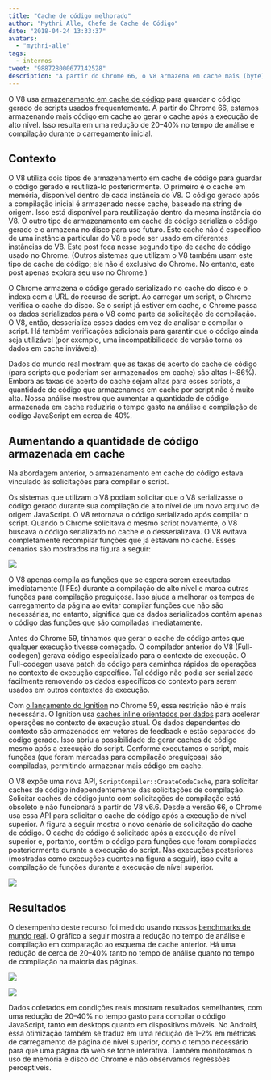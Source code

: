 ```yaml
---
title: "Cache de código melhorado"
author: "Mythri Alle, Chefe de Cache de Código"
date: "2018-04-24 13:33:37"
avatars: 
  - "mythri-alle"
tags: 
  - internos
tweet: "988728000677142528"
description: "A partir do Chrome 66, o V8 armazena em cache mais (byte)código gerando o cache após a execução de alto nível."
---
```

O V8 usa [armazenamento em cache de código](/blog/code-caching) para guardar o código gerado de scripts usados frequentemente. A partir do Chrome 66, estamos armazenando mais código em cache ao gerar o cache após a execução de alto nível. Isso resulta em uma redução de 20–40% no tempo de análise e compilação durante o carregamento inicial.

<!--truncate-->
## Contexto

O V8 utiliza dois tipos de armazenamento em cache de código para guardar o código gerado e reutilizá-lo posteriormente. O primeiro é o cache em memória, disponível dentro de cada instância do V8. O código gerado após a compilação inicial é armazenado nesse cache, baseado na string de origem. Isso está disponível para reutilização dentro da mesma instância do V8. O outro tipo de armazenamento em cache de código serializa o código gerado e o armazena no disco para uso futuro. Este cache não é específico de uma instância particular do V8 e pode ser usado em diferentes instâncias do V8. Este post foca nesse segundo tipo de cache de código usado no Chrome. (Outros sistemas que utilizam o V8 também usam este tipo de cache de código; ele não é exclusivo do Chrome. No entanto, este post apenas explora seu uso no Chrome.)

O Chrome armazena o código gerado serializado no cache do disco e o indexa com a URL do recurso de script. Ao carregar um script, o Chrome verifica o cache do disco. Se o script já estiver em cache, o Chrome passa os dados serializados para o V8 como parte da solicitação de compilação. O V8, então, desserializa esses dados em vez de analisar e compilar o script. Há também verificações adicionais para garantir que o código ainda seja utilizável (por exemplo, uma incompatibilidade de versão torna os dados em cache inviáveis).

Dados do mundo real mostram que as taxas de acerto do cache de código (para scripts que poderiam ser armazenados em cache) são altas (~86%). Embora as taxas de acerto do cache sejam altas para esses scripts, a quantidade de código que armazenamos em cache por script não é muito alta. Nossa análise mostrou que aumentar a quantidade de código armazenada em cache reduziria o tempo gasto na análise e compilação de código JavaScript em cerca de 40%.

## Aumentando a quantidade de código armazenada em cache

Na abordagem anterior, o armazenamento em cache do código estava vinculado às solicitações para compilar o script.

Os sistemas que utilizam o V8 podiam solicitar que o V8 serializasse o código gerado durante sua compilação de alto nível de um novo arquivo de origem JavaScript. O V8 retornava o código serializado após compilar o script. Quando o Chrome solicitava o mesmo script novamente, o V8 buscava o código serializado no cache e o desserializava. O V8 evitava completamente recompilar funções que já estavam no cache. Esses cenários são mostrados na figura a seguir:

![](/_img/improved-code-caching/warm-hot-run-1.png)

O V8 apenas compila as funções que se espera serem executadas imediatamente (IIFEs) durante a compilação de alto nível e marca outras funções para compilação preguiçosa. Isso ajuda a melhorar os tempos de carregamento da página ao evitar compilar funções que não são necessárias, no entanto, significa que os dados serializados contêm apenas o código das funções que são compiladas imediatamente.

Antes do Chrome 59, tínhamos que gerar o cache de código antes que qualquer execução tivesse começado. O compilador anterior do V8 (Full-codegen) gerava código especializado para o contexto de execução. O Full-codegen usava patch de código para caminhos rápidos de operações no contexto de execução específico. Tal código não podia ser serializado facilmente removendo os dados específicos do contexto para serem usados em outros contextos de execução.

Com [o lançamento do Ignition](/blog/launching-ignition-and-turbofan) no Chrome 59, essa restrição não é mais necessária. O Ignition usa [caches inline orientados por dados](https://www.youtube.com/watch?v=u7zRSm8jzvA) para acelerar operações no contexto de execução atual. Os dados dependentes do contexto são armazenados em vetores de feedback e estão separados do código gerado. Isso abriu a possibilidade de gerar caches de código mesmo após a execução do script. Conforme executamos o script, mais funções (que foram marcadas para compilação preguiçosa) são compiladas, permitindo armazenar mais código em cache.

O V8 expõe uma nova API, `ScriptCompiler::CreateCodeCache`, para solicitar caches de código independentemente das solicitações de compilação. Solicitar caches de código junto com solicitações de compilação está obsoleto e não funcionará a partir do V8 v6.6. Desde a versão 66, o Chrome usa essa API para solicitar o cache de código após a execução de nível superior. A figura a seguir mostra o novo cenário de solicitação do cache de código. O cache de código é solicitado após a execução de nível superior e, portanto, contém o código para funções que foram compiladas posteriormente durante a execução do script. Nas execuções posteriores (mostradas como execuções quentes na figura a seguir), isso evita a compilação de funções durante a execução de nível superior.

![](/_img/improved-code-caching/warm-hot-run-2.png)

## Resultados

O desempenho deste recurso foi medido usando nossos [benchmarks de mundo real](https://cs.chromium.org/chromium/src/tools/perf/page_sets/v8_top_25.py?q=v8.top&sq=package:chromium&l=1). O gráfico a seguir mostra a redução no tempo de análise e compilação em comparação ao esquema de cache anterior. Há uma redução de cerca de 20–40% tanto no tempo de análise quanto no tempo de compilação na maioria das páginas.

![](/_img/improved-code-caching/parse.png)

![](/_img/improved-code-caching/compile.png)

Dados coletados em condições reais mostram resultados semelhantes, com uma redução de 20–40% no tempo gasto para compilar o código JavaScript, tanto em desktops quanto em dispositivos móveis. No Android, essa otimização também se traduz em uma redução de 1–2% em métricas de carregamento de página de nível superior, como o tempo necessário para que uma página da web se torne interativa. Também monitoramos o uso de memória e disco do Chrome e não observamos regressões perceptíveis.
